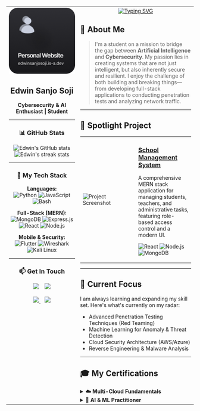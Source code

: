 <table>
<tr>
<td width="38%" valign="top">

<div align="center">

  <img src="https://raw.githubusercontent.com/edwinsanjo/edwinsanjo/main/assets/Group%202.png" width="220px" alt="Profile Picture"/>
  
  <h2>Edwin Sanjo Soji</h2>
  
  <p><b>Cybersecurity & AI Enthusiast | Student</b></p>

</div>

<hr>

<h3 align="center">📊 GitHub Stats</h3>
<div align="center">
  <img src="https://github-readme-stats.vercel.app/api?username=edwinsanjo&show_icons=true&locale=en&theme=tokyonight&hide_border=true&count_private=true" alt="Edwin's GitHub stats" />
  <img src="https://github-readme-streak-stats.herokuapp.com/?user=edwinsanjo&theme=tokyonight&hide_border=true" alt="Edwin's streak stats" />
</div>

<hr>

<h3 align="center">🚀 My Tech Stack</h3>
<div align="center">
  <p>
    <strong>Languages:</strong><br>
    <img src="https://img.shields.io/badge/Python-3776AB?style=for-the-badge&logo=python&logoColor=white" alt="Python">
    <img src="https://img.shields.io/badge/JavaScript-F7DF1E?style=for-the-badge&logo=javascript&logoColor=black" alt="JavaScript">
    <img src="https://img.shields.io/badge/Bash-4EAA25?style=for-the-badge&logo=gnubash&logoColor=white" alt="Bash">
  </p>
  <p>
    <strong>Full-Stack (MERN):</strong><br>
    <img src="https://img.shields.io/badge/MongoDB-47A248?style=for-the-badge&logo=mongodb&logoColor=white" alt="MongoDB">
    <img src="https://img.shields.io/badge/Express.js-000000?style=for-the-badge&logo=express&logoColor=white" alt="Express.js">
    <img src="https://img.shields.io/badge/React-61DAFB?style=for-the-badge&logo=react&logoColor=black" alt="React">
    <img src="https://img.shields.io/badge/Node.js-339933?style=for-the-badge&logo=nodedotjs&logoColor=white" alt="Node.js">
  </p>
  <p>
    <strong>Mobile & Security:</strong><br>
    <img src="https://img.shields.io/badge/Flutter-02569B?style=for-the-badge&logo=flutter&logoColor=white" alt="Flutter">
    <img src="https://img.shields.io/badge/Wireshark-1679A7?style=for-the-badge&logo=wireshark&logoColor=white" alt="Wireshark">
    <img src="https://img.shields.io/badge/Kali%20Linux-557C94?style=for-the-badge&logo=kalilinux&logoColor=white" alt="Kali Linux">
  </p>
</div>

<hr>

<h3 align="center">📫 Get In Touch</h3>
<div align="center">
  <a href="https://instagram.com/_edwin_12_" style="text-decoration: none;">
    <img src="https://bentos.jkominovic.dev/api/v1/bento-cards?url=https://instagram.com/_edwin_12_&size=square&rounded=12" width="120"/>
  </a>&nbsp;&nbsp;
  <a href="https://linkedin.com/in/edwin-sanjo-soji" >
    <img src="https://bentos.jkominovic.dev/api/v1/bento-cards?url=https://linkedin.com/in/edwin-sanjo-soji&size=square&rounded=12" width="120"/>
  </a>
  <br><br>
  <a href="https://x.com/edwinsanjosoji">
    <img src="https://bentos.jkominovic.dev/api/v1/bento-cards?url=https://x.com/edwinsanjosoji&size=square&rounded=12" width="120"/>
  </a>&nbsp;&nbsp;
  <a href="https://discord.com/">
    <img src="https://bentos.jkominovic.dev/api/v1/bento-cards?url=https://discord.com/&size=square&rounded=12" width="120"/>
  </a>
</div>

</td>
<td width="62%" valign="top">

<div align="center">
  <a href="https://git.io/typing-svg">
    <img src="https://readme-typing-svg.demolab.com?font=Fira+Code&weight=700&size=40&duration=3000&pause=01&color=d1d7e0&center=true&vCenter=true&width=435&lines=Hello%2C+I'm+Edwin+%F0%9F%91%8B;Welcome+to+my+Digital+Domain" alt="Typing SVG" />
  </a>
</div>

<h2>👋 About Me</h2>

> I'm a student on a mission to bridge the gap between **Artificial Intelligence** and **Cybersecurity**. My passion lies in creating systems that are not just intelligent, but also inherently secure and resilient. I enjoy the challenge of both building and breaking things—from developing full-stack applications to conducting penetration tests and analyzing network traffic.

<hr>

<h2>🚀 Spotlight Project</h2>

<table>
<tr>
<td width="50%">
  <img src="https://github.com/edwinsanjo/School-Management-System/raw/main/Screenshots/Landing.png" width="100%" alt="Project Screenshot"/>
</td>
<td width="50%">
  <h3><a href="https://github.com/edwinsanjo/School-Management-System" target="_blank">School Management System</a></h3>
  <p>A comprehensive MERN stack application for managing students, teachers, and administrative tasks, featuring role-based access control and a modern UI.</p>
  <p>
    <img src="https://img.shields.io/badge/React-61DAFB?style=for-the-badge&logo=react&logoColor=black" alt="React">
    <img src="https://img.shields.io/badge/Node.js-339933?style=for-the-badge&logo=nodedotjs&logoColor=white" alt="Node.js">
    <img src="https://img.shields.io/badge/MongoDB-47A248?style=for-the-badge&logo=mongodb&logoColor=white" alt="MongoDB">
  </p>
</td>
</tr>
</table>

<hr>

<h2>🌱 Current Focus</h2>

<p>I am always learning and expanding my skill set. Here's what's currently on my radar:</p>
<ul>
  <li>Advanced Penetration Testing Techniques (Red Teaming)</li>
  <li>Machine Learning for Anomaly & Threat Detection</li>
  <li>Cloud Security Architecture (AWS/Azure)</li>
  <li>Reverse Engineering & Malware Analysis</li>
</ul>

<hr>

<h2>🎓 My Certifications</h2>

<details>
  <summary><b>☁️ Multi-Cloud Fundamentals</b></summary>
  <p align="center">
    <a href="[LINK_TO_CREDENTIAL]"><img src="./badges/aws-cloud-practitioner.png" width="120" alt="AWS Badge"/></a>
    <a href="[LINK_TO_CREDENTIAL]"><img src="./badges/azure-az900.png" width="120" alt="Azure Badge"/></a>
    <a href="[LINK_TO_CREDENTIAL]"><img src="./badges/cloud-digital-leader.png" width="120" alt="GCP Badge"/></a>
    <a href="[LINK_TO_CREDENTIAL]"><img src="./badges/comptia-cloud-essentials.png" width="120" alt="CompTIA Badge"/></a>
    <a href="[LINK_TO_CREDENTIAL]"><img src="./badges/Oracle Cloud Infrastructure 2025 Certified Foundations Associate.png" width="120" alt="Oracle Badge"/></a>
  </p>
</details>

<details>
  <summary><b>🤖 AI & ML Practitioner</b></summary>
  <p align="center">
    <a href="[LINK_TO_CREDENTIAL]"><img src="./badges/aws-certified-ai-practitioner.png" width="120" alt="AWS Certified AI Practitioner"/></a>
    <a href="[LINK_TO_CREDENTIAL]"><img src="./badges/azure-ai-fundamentals.png" width="120" alt="Azure AI Fundamentals (AI-900)"/></a>
    <a href="[LINK_TO_CREDENTIAL]"><img src="./badges/generative-ai-leader-certification (1).png" width="120" alt="Google Generative AI Leader"/></a>
    <a href="[LINK_TO_CREDENTIAL]"><img src="./badges/Oracle Cloud Infrastructure 2025 Certified AI Foundations Associate.png" width="120" alt="Oracle Cloud Infrastructure AI Foundations"/></a>
  </p>
</details>

</td>
</tr>
</table>
